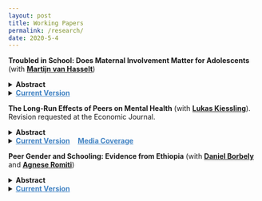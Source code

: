 ```yaml
---
layout: post
title: Working Papers
permalink: /research/
date: 2020-5-4
---
```


**Troubled in School: Does Maternal Involvement Matter for Adolescents** (with **[Martijn van Hasselt](https://bryan.uncg.edu/faculty-and-staff/van-hasselt-martijn-nicolaas-pieter-n/)**) 

<details>
	<summary><b>Abstract</b></summary>
		
		<p>
		We estimate the causal effect of mother's involvement on the amount of trouble an adolescent experiences in school. We use multiple measures of school trouble and factor analysis to construct a composite and then link this composite with noncognitive skills. Our measure of mother's involvement encompasses discussing school-related matters and providing help with school projects. Using an instrumental variable constructed from a suitably chosen peer group, our main finding is that an increase in maternal involvement leads to a significant decrease in school trouble. We find this result to be robust across a large number of sensitivity tests designed to account for possible selection effects, shocks at the peer group level, and further potential violations of the exclusion restriction. Additionally, we present evidence suggesting that the effect of maternal involvement may operate through its effect on adolescents' college aspirations, mental health, and the perception of parental warmth. 
		</p>
</details>

<details>
	<summary> <a href="{{site.baseurl}}/files/schtrouble.pdf" style="font-weight:bold;color:#4183C4">Current Version</a> </summary>
</details>

<!-- &nbsp;&nbsp;&nbsp;[**Current Version (updated 14 May 2021)**]({{site.baseurl}}/files/schtrouble.pdf) -->

**The Long-Run Effects of Peers on Mental Health** (with **[Lukas Kiessling](https://lukaskiessling.github.io/)**). Revision requested at the Economic Journal.

<details>
	<summary><b>Abstract</b></summary>
		
		<p>
		This paper studies how peers in school affect students' mental health. Guided by a theoretical framework, we find that increasing students’ relative ranks in their cohorts by one standard deviation improves their mental health by 6\% of a standard deviation conditional on own ability. These effects are more pronounced for low-ability students, persistent for at least 14 years, and carry over to economic long-run outcomes. Moreover, we document a strong asymmetry: Students who receive negative rather than positive shocks react more strongly. Our findings therefore provide evidence on how the school environment can have long-lasting consequences for the well-being of individuals.
		</p>
</details>

<details>
	<summary> <a href="{{site.baseurl}}/files/kiessling_norris122021.pdf" style="font-weight:bold;color:#4183C4">Current Version</a> &nbsp;&nbsp; <a href="https://www.faz.net/aktuell/wirtschaft/wie-leistungsvergleiche-zwischen-schuelern-krank-machen-17019068.html" style="font-weight:bold;color:#4183C4">Media Coverage</a> </summary>
</details>

<!-- &nbsp;&nbsp;&nbsp;[**Current Version**]({{site.baseurl}}/files/kiessling_norris_WP_062020.pdf) | &nbsp;&nbsp;[**Media Coverage**](https://www.faz.net/aktuell/wirtschaft/wie-leistungsvergleiche-zwischen-schuelern-krank-machen-17019068.html)  -->


**Peer Gender and Schooling: Evidence from Ethiopia** (with **[Daniel Borbely](https://sites.google.com/view/danielborbely/home)** and **[Agnese Romiti](https://sites.google.com/view/agneseromiti/home)**)

<details>
	<summary><b>Abstract</b></summary>

		<p>
		In this paper, we study how classmate gender composition matters for students in Ethiopia. We base our results on a unique survey of students across classrooms and schools and among those randomly assigned to class. We find a strong asymmetry: males do not and females do benefit from exposure to more female classmates with less school absence and improvement on math test scores. We further find that exposure to more female classmates improves motivation and participation in class, and in general, that the effects of classmate gender composition are consistent with social interaction effects.
		</p>
</details>

<details>
	<summary> <a href="{{site.baseurl}}/files/peergender_wp.pdf" style="font-weight:bold;color:#4183C4">Current Version</a> </summary>
</details>

<!-- &nbsp;&nbsp;&nbsp;[**Current Version**]({{site.baseurl}}/files/peergender_wp.pdf)  -->

